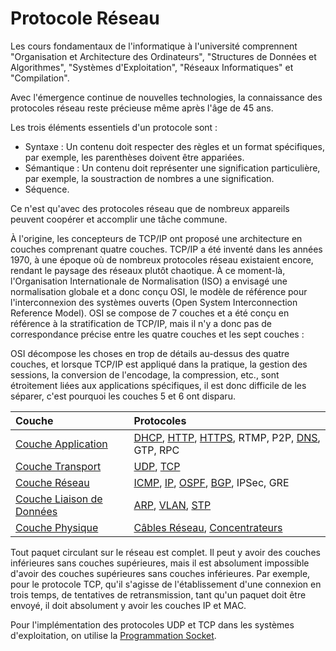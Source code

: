 # Protocole Réseau

Les cours fondamentaux de l'informatique à l'université comprennent "Organisation et Architecture des Ordinateurs", "Structures de Données et Algorithmes", "Systèmes d'Exploitation", "Réseaux Informatiques" et "Compilation".

Avec l'émergence continue de nouvelles technologies, la connaissance des protocoles réseau reste précieuse même après l'âge de 45 ans.

Les trois éléments essentiels d'un protocole sont :

- Syntaxe : Un contenu doit respecter des règles et un format spécifiques, par exemple, les parenthèses doivent être appariées.
- Sémantique : Un contenu doit représenter une signification particulière, par exemple, la soustraction de nombres a une signification.
- Séquence.

Ce n'est qu'avec des protocoles réseau que de nombreux appareils peuvent coopérer et accomplir une tâche commune.

À l'origine, les concepteurs de TCP/IP ont proposé une architecture en couches comprenant quatre couches. TCP/IP a été inventé dans les années 1970, à une époque où de nombreux protocoles réseau existaient encore, rendant le paysage des réseaux plutôt chaotique. À ce moment-là, l'Organisation Internationale de Normalisation (ISO) a envisagé une normalisation globale et a donc conçu OSI, le modèle de référence pour l'interconnexion des systèmes ouverts (Open System Interconnection Reference Model). OSI se compose de 7 couches et a été conçu en référence à la stratification de TCP/IP, mais il n'y a donc pas de correspondance précise entre les quatre couches et les sept couches :

OSI décompose les choses en trop de détails au-dessus des quatre couches, et lorsque TCP/IP est appliqué dans la pratique, la gestion des sessions, la conversion de l'encodage, la compression, etc., sont étroitement liées aux applications spécifiques, il est donc difficile de les séparer, c'est pourquoi les couches 5 et 6 ont disparu.

| Couche | Protocoles |
| :--- | :--- |
| [Couche Application](application-layer.md) | [DHCP](application-layer.md#dhcp), [HTTP](application-layer.md#http), [HTTPS](application-layer.md#https), RTMP, P2P, [DNS](application-layer.md#dns), GTP, RPC |
| [Couche Transport](transport-layer.md) | [UDP](transport-layer.md#udp), [TCP](transport-layer.md#tcp) |
| [Couche Réseau](network-layer.md) | [ICMP](network-layer.md#icmp), [IP](network-layer.md#ip), [OSPF](network-layer.md#ospf), [BGP](network-layer.md#bgp), IPSec, GRE |
| [Couche Liaison de Données](data-link-layer.md) | [ARP](data-link-layer.md#arp), [VLAN](data-link-layer.md#vlan), [STP](data-link-layer.md#stp) |
| [Couche Physique](pysical-layer.md) | [Câbles Réseau](pysical-layer.md#8p-8-c), [Concentrateurs](pysical-layer.md#hub) |

Tout paquet circulant sur le réseau est complet. Il peut y avoir des couches inférieures sans couches supérieures, mais il est absolument impossible d'avoir des couches supérieures sans couches inférieures. Par exemple, pour le protocole TCP, qu'il s'agisse de l'établissement d'une connexion en trois temps, de tentatives de retransmission, tant qu'un paquet doit être envoyé, il doit absolument y avoir les couches IP et MAC.

Pour l'implémentation des protocoles UDP et TCP dans les systèmes d'exploitation, on utilise la [Programmation Socket](transport-layer.md#socket-bian-cheng).